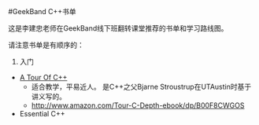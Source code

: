 #GeekBand C++书单

这是李建忠老师在GeekBand线下班翻转课堂推荐的书单和学习路线图。
 
请注意书单是有顺序的：


1. 入门
  * [A Tour Of C++](http://www.amazon.com/Tour-C-Depth-ebook/dp/B00F8CWGOS)
    - 适合教学，平易近人。 是C++之父Bjarne Stroustrup在UTAustin时基于讲义写的。
    - http://www.amazon.com/Tour-C-Depth-ebook/dp/B00F8CWGOS
  * Essential C++
